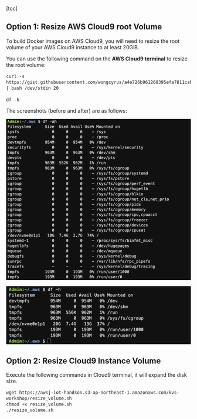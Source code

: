 [toc]



## Option 1: Resize AWS Cloud9 root Volume

To build Docker images on AWS Cloud9, you will need to resize the root volume of your AWS Cloud9 instance to at least 20GiB.

You can use the following command on the **AWS Cloud9 terminal** to resize the root volume:

```shell
curl -s https://gist.githubusercontent.com/wongcyrus/a4e726b961260395efa7811cab0b4516/raw/6a045f51acb2338bb2149024a28621db2abfcaab/resize.sh | bash /dev/stdin 20

df -h
```

The screenshots (before and after) are as follows:

![image-20240821090858189](./EC2_Basics/image-20240821090858189.png)

![image-20240821090929358](./EC2_Basics/image-20240821090929358.png)



## Option 2: Resize Cloud9 Instance Volume

Execute the following commands in Cloud9 terminal, it will expand the disk size.

```shell
wget https://awsj-iot-handson.s3-ap-northeast-1.amazonaws.com/kvs-workshop/resize_volume.sh
chmod +x resize_volume.sh
./resize_volume.sh
```

